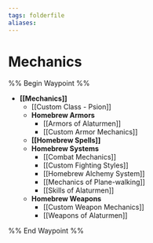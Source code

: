 ```yaml
---
tags: folderfile
aliases:
---
```


# Mechanics
%% Begin Waypoint %%
- **[[Mechanics]]**
	- [[Custom Class - Psion]]
	- **Homebrew Armors**
		- [[Armors of Alaturmen]]
		- [[Custom Armor Mechanics]]
	- **[[Homebrew Spells]]**
	- **Homebrew Systems**
		- [[Combat Mechanics]]
		- [[Custom Fighting Styles]]
		- [[Homebrew Alchemy System]]
		- [[Mechanics of Plane-walking]]
		- [[Skills of Alaturmen]]
	- **Homebrew Weapons**
		- [[Custom Weapon Mechanics]]
		- [[Weapons of Alaturmen]]

%% End Waypoint %%

